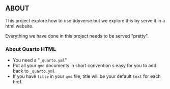 ## ABOUT 

This project explore how to use tidyverse but we explore this by serve it in a html website. 

Everything we have done in this project needs to be served "pretty".

### About Quarto HTML

- You need a "`_quarto.yml`"
- Put all your `qmd` documents in short convention s easy for you to add back to `_quarto.yml`
- If you have `title` in your `qmd` file, title will be your default `text` for each href.